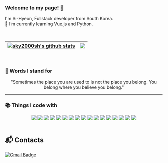 ### Welcome to my page! 👋
I'm Si-Hyeon, Fullstack developer from South Korea.
<br>🌱 I’m currently learning Vue.js and Python.
<!-- currently living in Stockholm, Sweden. -->

<!--
**sky2000sh/sky2000sh** is a ✨ _special_ ✨ repository because its `README.md` (this file) appears on your GitHub profile.

Here are some ideas to get you started:

- 🔭 I’m currently working on ...
- 🌱 I’m currently learning ...
- 👯 I’m looking to collaborate on ...
- 🤔 I’m looking for help with ...
- 💬 Ask me about ...
- 📫 How to reach me: ...
- 😄 Pronouns: ...
- ⚡ Fun fact: ...
-->

<br>

| <a href="https://github.com/sky2000sh/sky2000sh"><img align="center" src="https://github-readme-stats.vercel.app/api?username=sky2000sh&show_icons=true&theme=vue-dark" alt="sky2000sh's github stats" /></a> | <a href="https://github.com/sky2000sh/sky2000sh"><img align="center" src="https://github-readme-stats.vercel.app/api/top-langs/?username=sky2000sh&layout=compact&langs_count=8&theme=vue-dark" /></a> |
| ------------- | ------------- |
<!--
![sky2000sh's github stats](https://github-readme-stats.vercel.app/api?username=sky2000sh&show_icons=true&theme=vue-dark)
![Top Langs](https://github-readme-stats.vercel.app/api/top-langs/?username=sky2000sh&layout=compact&langs_count=8&theme=vue-dark)
-->
<br>

### 💪 Words I stand for
<div align = center> "Sometimes the place you are used to is not the place you belong. You belong where you believe you belong." </div>
<hr>

### 📚 Things I code with
<div align = center> 
  <img src="https://img.shields.io/badge/java-007396?style=for-the-badge&logo=java&logoColor=white">
  <img src="https://img.shields.io/badge/html5-E34F26?style=for-the-badge&logo=html5&logoColor=white"> 
  <img src="https://img.shields.io/badge/css-1572B6?style=for-the-badge&logo=css3&logoColor=white"> 
  <img src="https://img.shields.io/badge/javascript-F7DF1E?style=for-the-badge&logo=javascript&logoColor=black"> 
  <img src="https://img.shields.io/badge/jquery-0769AD?style=for-the-badge&logo=jquery&logoColor=white">
  <img src="https://img.shields.io/badge/oracle-F80000?style=for-the-badge&logo=oracle&logoColor=white"> 
  <img src="https://img.shields.io/badge/mariaDB-003545?style=for-the-badge&logo=mariaDB&logoColor=white">
  <img src="https://img.shields.io/badge/react-61DAFB?style=for-the-badge&logo=react&logoColor=black"> 
  <img src="https://img.shields.io/badge/vue.js-4FC08D?style=for-the-badge&logo=vue.js&logoColor=white"> 
  <img src="https://img.shields.io/badge/node.js-339933?style=for-the-badge&logo=Node.js&logoColor=white">
  <img src="https://img.shields.io/badge/spring-6DB33F?style=for-the-badge&logo=spring&logoColor=white"> 
  <img src="https://img.shields.io/badge/bootstrap-7952B3?style=for-the-badge&logo=bootstrap&logoColor=white">
  <img src="https://img.shields.io/badge/apache tomcat-F8DC75?style=for-the-badge&logo=apachetomcat&logoColor=white">
  <img src="https://img.shields.io/badge/github-181717?style=for-the-badge&logo=github&logoColor=white">
  <img src="https://img.shields.io/badge/git-F05032?style=for-the-badge&logo=git&logoColor=white">
  <img src="https://img.shields.io/badge/gradle-02303A?style=for-the-badge&logo=gradle&logoColor=white">
  <img src="https://img.shields.io/badge/Docker-2496ED?style=for-the-badge&logo=Docker&logoColor=white">
</div>

<br>

## 📬 Contacts
[![Gmail Badge](https://img.shields.io/badge/Gmail-d14836?style-flat-square&logo=Gmail&logoColor=white&link=mailto:sky2000sh@gmail.com)](mailto:sky2000sh@gmail.com)
<!-- [![Naver Badge](https://img.shields.io/badge/Naver-03C75A?style-flat-square&logo=Naver&logoColor=white&link=mailto:sky2000sh@naver.com)](mailto:sky2000sh@naver.com)  -->
<!-- https://zzsza.github.io/development/2020/07/10/make-github-profile-readme/ -->
